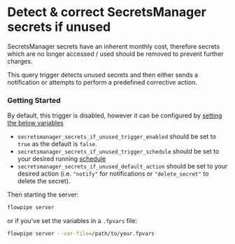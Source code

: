 # Detect & correct SecretsManager secrets if unused

SecretsManager secrets have an inherent monthly cost, therefore secrets which are no longer accessed / used should be removed to prevent further charges.

This query trigger detects unused secrets and then either sends a notification or attempts to perform a predefined corrective action.

### Getting Started

By default, this trigger is disabled, however it can be configured by [setting the below variables](https://flowpipe.io/docs/build/mod-variables#passing-input-variables)
- `secretsmanager_secrets_if_unused_trigger_enabled` should be set to `true` as the default is `false`.
- `secretsmanager_secrets_if_unused_trigger_schedule` should be set to your desired running [schedule](https://flowpipe.io/docs/flowpipe-hcl/trigger/schedule#more-examples)
- `secretsmanager_secrets_if_unused_default_action` should be set to your desired action (i.e. `"notify"` for notifications or `"delete_secret"` to delete the secret).

Then starting the server:
```sh
flowpipe server
```

or if you've set the variables in a `.fpvars` file:
```sh
flowpipe server --var-file=/path/to/your.fpvars
```
